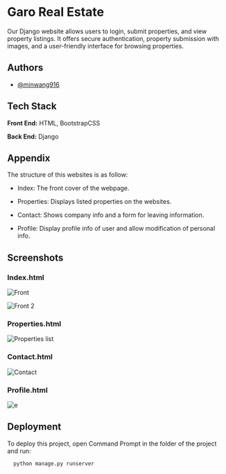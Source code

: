 
# Garo Real Estate  


Our Django website allows users to login, submit properties, and view property listings. It offers secure authentication, property submission with images, and a user-friendly interface for browsing properties.


## Authors

- [@minwang916](https://www.github.com/minwang916)



## Tech Stack

**Front End:** HTML, BootstrapCSS

**Back End:** Django

## Appendix

The structure of this websites is as follow:

- Index: The front cover of the webpage.

- Properties: Displays listed properties on the websites.


- Contact: Shows company info and a form for leaving information.
- Profile: Display profile info of user and allow modification of personal info. 

## Screenshots

### Index.html
![Front](https://github.com/minWang916/Garo_real_estate_website_django/assets/116493016/eb892cc7-fb47-4a57-9cd8-a498880af5c4)

![Front 2](https://github.com/minWang916/Garo_real_estate_website_django/assets/116493016/33f9ba39-f3b7-4d4f-9953-5cc04b30776f)

### Properties.html

![Properties list](https://github.com/minWang916/Garo_real_estate_website_django/assets/116493016/0ad084a9-158c-4575-9391-8409c2ca5075)

### Contact.html

![Contact](https://github.com/minWang916/Garo_real_estate_website_django/assets/116493016/e81139e8-cc5d-43f0-be12-1eccdddd723d)

### Profile.html 

![e](https://user-images.githubusercontent.com/116493016/206478150-82f5a03d-1d44-421e-8ed2-40b57b181a26.PNG)

## Deployment

To deploy this project, open Command Prompt in the folder of the project and run:

```bash
  python manage.py runserver
```



